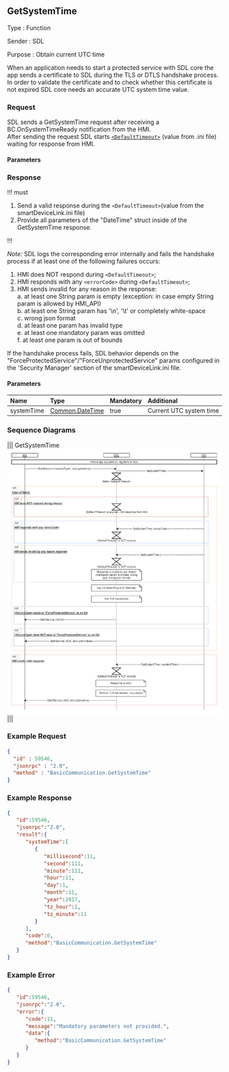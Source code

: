 ## GetSystemTime

Type
: Function

Sender
: SDL

Purpose
: Obtain current UTC time  

When an application needs to start a protected service with SDL core the app sends a certificate to SDL during the TLS or DTLS handshake process.  
In order to validate the certificate and to check whether this certificate is not expired SDL core needs an accurate UTC system time value.

### Request
SDL sends a GetSystemTime request after receiving a BC.OnSystemTimeReady notification from the HMI.  
After sending the request SDL starts [`<DefaultTimeout>`](https://github.com/smartdevicelink/sdl_hmi_integration_guidelines/blob/develop/docs/Configuration%20file/index.md#main) (value from .ini file) waiting for response from HMI. 

#### Parameters

### Response

!!! must  

1.	Send a valid response during the `<DefaultTimeout>`(value from the smartDeviceLink.ini file)
2.	Provide all parameters of the "DateTime" struct inside of the GetSystemTime response.

!!!

_Note:_ SDL logs the corresponding error internally and fails the handshake process if at least one of the following failures occurs:
1)	HMI does NOT respond during `<DefaultTimeout>`;
2)	HMI responds with any `<errorCode>` during `<DefaultTimeout>`;
3)	HMI sends invalid for any reason in the response:  
    a.	at least one String param is empty (exception: in case empty String param is allowed by HMI_API)  
    b.	at least one String param has '\n', '\t' or completely white-space  
    c.	wrong json format  
    d.	at least one param has invalid type  
    e.	at least one mandatory param was omitted  
    f.	at least one param is out of bounds  


If the handshake process fails, SDL behavior depends on the "ForceProtectedService"/"ForceUnprotectedService" params configured in the 'Security Manager' section of the smartDeviceLink.ini file.

#### Parameters
|Name|Type|Mandatory|Additional|
|:---|:---|:--------|:---------|
|systemTime|[Common.DateTime](docs/Common/Structs/index.md)|true|Current UTC system time|

### Sequence Diagrams
|||
GetSystemTime
![GetSystemTime](./assets/GetSystemTime_TLS_Handshake.png)
|||


### Example Request

```json
{
  "id" : 59546,
  "jsonrpc" : "2.0",
  "method" : "BasicCommunication.GetSystemTime"
}
```

### Example Response

```json
{  
   "id":59546,
   "jsonrpc":"2.0",
   "result":{  
      "systemTime":[  
         {  
            "millisecond":11,
            "second":111,
            "minute":111,
            "hour":11,
            "day":1,
            "month":11,
            "year":2017,
            "tz_hour":1,
            "tz_minute":11
         }
      ],
      "code":0,
      "method":"BasicCommunication.GetSystemTime"
   }
}
```

### Example Error  

```json
{  
   "id":59546,
   "jsonrpc":"2.0",
   "error":{  
      "code":11,
      "message":"Mandatory parameters not provided.",
      "data":{  
         "method":"BasicCommunication.GetSystemTime"
      }
   }
}
```
